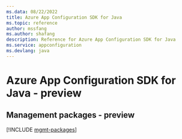 ```yaml
---
ms.data: 08/22/2022
title: Azure App Configuration SDK for Java
ms.topic: reference
author: mssfang
ms.author: shafang
description: Reference for Azure App Configuration SDK for Java
ms.service: appconfiguration
ms.devlang: java
---
```

# Azure App Configuration SDK for Java - preview

## Management packages - preview
[!INCLUDE [mgmt-packages](app-configuration-mgmt-index.md)]
